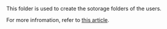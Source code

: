 This folder is used to create the sotorage folders of the users.

For more infromation, refer to [this article](https://github.com/leandrosardi/mysaas/blob/main/docu/1.accounts-management.md#17-account-files-storage).